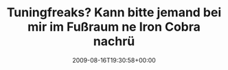 ---
retweeted: false
source: <a href="http://twitter.com" rel="nofollow">Twitter Web Client</a>
entities:
  hashtags: []
  symbols: []
  user_mentions: []
  urls: []
display_text_range:
- '0'
- '111'
favorite_count: '0'
id_str: '3348482962'
truncated: false
retweet_count: '0'
id: '3348482962'
created_at: Sun Aug 16 19:30:58 +0000 2009
favorited: false
full_text: Tuningfreaks? Kann bitte jemand bei mir im Fußraum ne Iron Cobra nachrüsten?
  Neben dem Gaspedal ist noch Platz!
lang: de
tags:
- pesos/twitter
date: '2009-08-16T19:30:58+00:00'
src: https://twitter.com/bascht/status/3348482962
original_url: https://twitter.com/bascht/status/3348482962
type: twitter_tweet
text: Tuningfreaks? Kann bitte jemand bei mir im Fußraum ne Iron Cobra nachrüsten?
  Neben dem Gaspedal ist noch Platz!
title: Tuningfreaks? Kann bitte jemand bei mir im Fußraum ne Iron Cobra nachrü

---